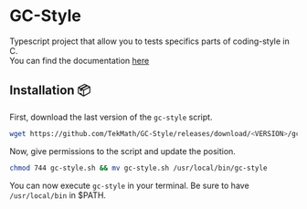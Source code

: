 # GC-Style
Typescript project that allow you to tests specifics parts of coding-style in C.\
You can find the documentation [here](https://www.notion.so/GC-style-cc80b2f70ca5464d95828bfb6bcd4e11?pvs=4)

## Installation 📦

First, download the last version of the `gc-style` script.
```bash
wget https://github.com/TekMath/GC-Style/releases/download/<VERSION>/gc-style.sh
```
Now, give permissions to the script and update the position.
```bash
chmod 744 gc-style.sh && mv gc-style.sh /usr/local/bin/gc-style
```

You can now execute `gc-style` in your terminal. Be sure to have `/usr/local/bin` in $PATH.
